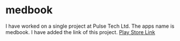 # medbook
I have worked on a single project at Pulse Tech Ltd.
The apps name is medbook.
I have added the link of this project.
[Play Store Link](https://play.google.com/store/apps/details?id=com.pulsetechltd.medbook&hl=en)
